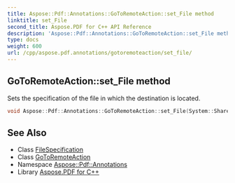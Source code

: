 ```yaml
---
title: Aspose::Pdf::Annotations::GoToRemoteAction::set_File method
linktitle: set_File
second_title: Aspose.PDF for C++ API Reference
description: 'Aspose::Pdf::Annotations::GoToRemoteAction::set_File method. Sets the specification of the file in which the destination is located in C++.'
type: docs
weight: 600
url: /cpp/aspose.pdf.annotations/gotoremoteaction/set_file/
---
```

## GoToRemoteAction::set_File method


Sets the specification of the file in which the destination is located.

```cpp
void Aspose::Pdf::Annotations::GoToRemoteAction::set_File(System::SharedPtr<FileSpecification> value)
```

## See Also

* Class [FileSpecification](../../../aspose.pdf/filespecification/)
* Class [GoToRemoteAction](../)
* Namespace [Aspose::Pdf::Annotations](../../)
* Library [Aspose.PDF for C++](../../../)
